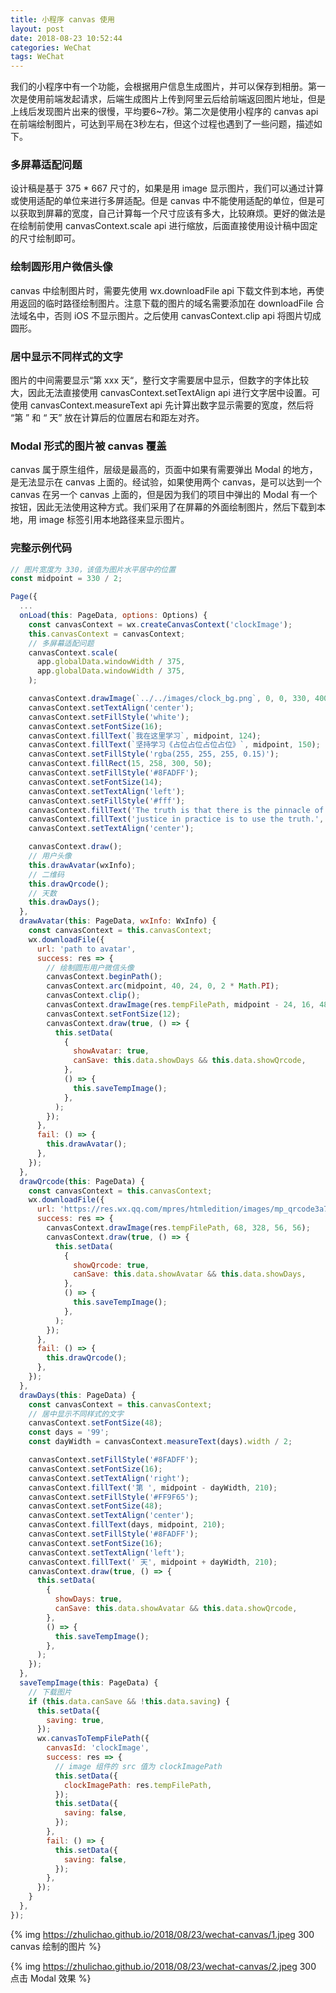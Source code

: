 ```yaml
---
title: 小程序 canvas 使用
layout: post
date: 2018-08-23 10:52:44
categories: WeChat
tags: WeChat
---
```


我们的小程序中有一个功能，会根据用户信息生成图片，并可以保存到相册。第一次是使用前端发起请求，后端生成图片上传到阿里云后给前端返回图片地址，但是上线后发现图片出来的很慢，平均要6~7秒。第二次是使用小程序的 canvas api 在前端绘制图片，可达到平局在3秒左右，但这个过程也遇到了一些问题，描述如下。

### 多屏幕适配问题

设计稿是基于 375 * 667 尺寸的，如果是用 image 显示图片，我们可以通过计算或使用适配的单位来进行多屏适配。但是 canvas 中不能使用适配的单位，但是可以获取到屏幕的宽度，自己计算每一个尺寸应该有多大，比较麻烦。更好的做法是在绘制前使用 canvasContext.scale api 进行缩放，后面直接使用设计稿中固定的尺寸绘制即可。

### 绘制圆形用户微信头像

canvas 中绘制图片时，需要先使用 wx.downloadFile api 下载文件到本地，再使用返回的临时路径绘制图片。注意下载的图片的域名需要添加在 downloadFile 合法域名中，否则 iOS 不显示图片。之后使用 canvasContext.clip api 将图片切成圆形。

### 居中显示不同样式的文字

图片的中间需要显示“第 xxx 天“，整行文字需要居中显示，但数字的字体比较大，因此无法直接使用 canvasContext.setTextAlign api 进行文字居中设置。可使用 canvasContext.measureText
 api 先计算出数字显示需要的宽度，然后将 “第 ” 和 “ 天” 放在计算后的位置居右和距左对齐。

### Modal 形式的图片被 canvas 覆盖

canvas 属于原生组件，层级是最高的，页面中如果有需要弹出 Modal 的地方，是无法显示在 canvas 上面的。经试验，如果使用两个 canvas，是可以达到一个 canvas 在另一个 canvas 上面的，但是因为我们的项目中弹出的 Modal 有一个按钮，因此无法使用这种方式。我们采用了在屏幕的外面绘制图片，然后下载到本地，用 image 标签引用本地路径来显示图片。

### 完整示例代码

```js
// 图片宽度为 330，该值为图片水平居中的位置
const midpoint = 330 / 2;

Page({
  ...
  onLoad(this: PageData, options: Options) {
    const canvasContext = wx.createCanvasContext('clockImage');
    this.canvasContext = canvasContext;
    // 多屏幕适配问题
    canvasContext.scale(
      app.globalData.windowWidth / 375,
      app.globalData.windowWidth / 375,
    );

    canvasContext.drawImage(`../../images/clock_bg.png`, 0, 0, 330, 400);
    canvasContext.setTextAlign('center');
    canvasContext.setFillStyle('white');
    canvasContext.setFontSize(16);
    canvasContext.fillText(`我在这里学习`, midpoint, 124);
    canvasContext.fillText(`坚持学习《占位占位占位占位》`, midpoint, 150);
    canvasContext.setFillStyle('rgba(255, 255, 255, 0.15)');
    canvasContext.fillRect(15, 258, 300, 50);
    canvasContext.setFillStyle('#8FADFF');
    canvasContext.setFontSize(14);
    canvasContext.setTextAlign('left');
    canvasContext.setFillStyle('#fff');
    canvasContext.fillText('The truth is that there is the pinnacle of', 22, 278);
    canvasContext.fillText('justice in practice is to use the truth.', 22, 298);
    canvasContext.setTextAlign('center');

    canvasContext.draw();
    // 用户头像
    this.drawAvatar(wxInfo);
    // 二维码
    this.drawQrcode();
    // 天数
    this.drawDays();
  },
  drawAvatar(this: PageData, wxInfo: WxInfo) {
    const canvasContext = this.canvasContext;
    wx.downloadFile({
      url: 'path to avatar',
      success: res => {
        // 绘制圆形用户微信头像
        canvasContext.beginPath();
        canvasContext.arc(midpoint, 40, 24, 0, 2 * Math.PI);
        canvasContext.clip();
        canvasContext.drawImage(res.tempFilePath, midpoint - 24, 16, 48, 48);
        canvasContext.setFontSize(12);
        canvasContext.draw(true, () => {
          this.setData(
            {
              showAvatar: true,
              canSave: this.data.showDays && this.data.showQrcode,
            },
            () => {
              this.saveTempImage();
            },
          );
        });
      },
      fail: () => {
        this.drawAvatar();
      },
    });
  },
  drawQrcode(this: PageData) {
    const canvasContext = this.canvasContext;
    wx.downloadFile({
      url: 'https://res.wx.qq.com/mpres/htmledition/images/mp_qrcode3a7b38.gif',
      success: res => {
        canvasContext.drawImage(res.tempFilePath, 68, 328, 56, 56);
        canvasContext.draw(true, () => {
          this.setData(
            {
              showQrcode: true,
              canSave: this.data.showAvatar && this.data.showDays,
            },
            () => {
              this.saveTempImage();
            },
          );
        });
      },
      fail: () => {
        this.drawQrcode();
      },
    });
  },
  drawDays(this: PageData) {
    const canvasContext = this.canvasContext;
    // 居中显示不同样式的文字
    canvasContext.setFontSize(48);
    const days = '99';
    const dayWidth = canvasContext.measureText(days).width / 2;

    canvasContext.setFillStyle('#8FADFF');
    canvasContext.setFontSize(16);
    canvasContext.setTextAlign('right');
    canvasContext.fillText('第 ', midpoint - dayWidth, 210);
    canvasContext.setFillStyle('#FF9F65');
    canvasContext.setFontSize(48);
    canvasContext.setTextAlign('center');
    canvasContext.fillText(days, midpoint, 210);
    canvasContext.setFillStyle('#8FADFF');
    canvasContext.setFontSize(16);
    canvasContext.setTextAlign('left');
    canvasContext.fillText(' 天', midpoint + dayWidth, 210);
    canvasContext.draw(true, () => {
      this.setData(
        {
          showDays: true,
          canSave: this.data.showAvatar && this.data.showQrcode,
        },
        () => {
          this.saveTempImage();
        },
      );
    });
  },
  saveTempImage(this: PageData) {
    // 下载图片
    if (this.data.canSave && !this.data.saving) {
      this.setData({
        saving: true,
      });
      wx.canvasToTempFilePath({
        canvasId: 'clockImage',
        success: res => {
          // image 组件的 src 值为 clockImagePath
          this.setData({
            clockImagePath: res.tempFilePath,
          });
          this.setData({
            saving: false,
          });
        },
        fail: () => {
          this.setData({
            saving: false,
          });
        },
      });
    }
  },
});
```

{% img https://zhulichao.github.io/2018/08/23/wechat-canvas/1.jpeg 300 canvas 绘制的图片 %}

{% img https://zhulichao.github.io/2018/08/23/wechat-canvas/2.jpeg 300 点击 Modal 效果 %}